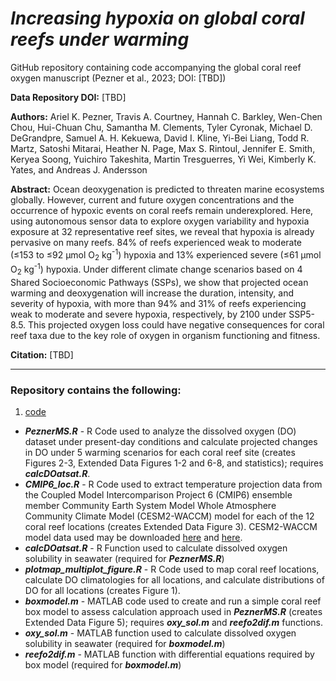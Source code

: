 # *Increasing hypoxia on global coral reefs under warming*

GitHub repository containing code accompanying the global coral reef oxygen manuscript (Pezner et al., 2023; DOI: [TBD])

**Data Repository DOI:** [TBD]

**Authors:** Ariel K. Pezner, Travis A. Courtney, Hannah C. Barkley, Wen-Chen Chou, Hui-Chuan Chu, Samantha M. Clements, Tyler Cyronak, Michael D. DeGrandpre, Samuel A. H. Kekuewa, David I. Kline, Yi-Bei Liang, Todd R. Martz, Satoshi Mitarai, Heather N. Page, Max S. Rintoul, Jennifer E. Smith, Keryea Soong, Yuichiro Takeshita, Martin Tresguerres, Yi Wei, Kimberly K. Yates, and Andreas J. Andersson

**Abstract:** Ocean deoxygenation is predicted to threaten marine ecosystems globally. However, current and future oxygen concentrations and the occurrence of hypoxic events on coral reefs remain underexplored. Here, using autonomous sensor data to explore oxygen variability and hypoxia exposure at 32 representative reef sites, we reveal that hypoxia is already pervasive on many reefs. 84% of reefs experienced weak to moderate (≤153 to ≤92 µmol O<sub>2</sub> kg<sup>-1</sup>) hypoxia and 13% experienced severe (≤61 µmol O<sub>2</sub> kg<sup>-1</sup>) hypoxia. Under different climate change scenarios based on 4 Shared Socioeconomic Pathways (SSPs), we show that projected ocean warming and deoxygenation will increase the duration, intensity, and severity of hypoxia, with more than 94% and 31% of reefs experiencing weak to moderate and severe hypoxia, respectively, by 2100 under SSP5-8.5. This projected oxygen loss could have negative consequences for coral reef taxa due to the key role of oxygen in organism functioning and fitness.


**Citation:** [TBD]

---

### Repository contains the following:

1. [code](https://github.com/apezner/GlobalReefOxygen/tree/master/code)
  * ***PeznerMS.R*** - R Code used to analyze the dissolved oxygen (DO) dataset under present-day conditions and calculate projected changes in DO under 5 warming scenarios for each coral reef site (creates Figures 2-3, Extended Data Figures 1-2 and 6-8, and statistics); requires ***calcDOatsat.R***.
  * ***CMIP6_loc.R*** - R Code used to extract temperature projection data from the Coupled Model Intercomparison Project 6 (CMIP6) ensemble member Community Earth System Model Whole Atmosphere Community Climate Model (CESM2-WACCM) model for each of the 12 coral reef locations (creates Extended Data Figure 3). CESM2-WACCM model data used may be downloaded [here](https://doi.org/10.22033/ESGF/CMIP6.10028) and [here](https://doi.org/10.22033/ESGF/CMIP6.10101).
  * ***calcDOatsat.R*** - R Function used to calculate dissolved oxygen solubility in seawater (required for ***PeznerMS.R***)
  * ***plotmap_multiplot_figure.R*** - R Code used to map coral reef locations, calculate DO climatologies for all locations, and calculate distributions of DO for all locations (creates Figure 1).
  * ***boxmodel.m*** - MATLAB code used to create and run a simple coral reef box model to assess calculation approach used in ***PeznerMS.R*** (creates Extended Data Figure 5); requires ***oxy_sol.m*** and ***reefo2dif.m*** functions.
  * ***oxy_sol.m*** - MATLAB function used to calculate dissolved oxygen solubility in seawater (required for ***boxmodel.m***)
  * ***reefo2dif.m*** - MATLAB function with differential equations required by box model (required for ***boxmodel.m***)
